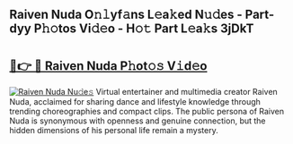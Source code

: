 ## Raiven Nuda O𝚗𝚕yf𝚊ns L𝚎a𝚔ed N𝚞𝚍es - Part-dyy P𝚑𝚘tos Vi𝚍𝚎o - H𝚘𝚝 Part L𝚎a𝚔s 3jDkT

# <h2><a href="http://kfcbqtv.oniu.top/?m=Raiven+Nuda">🔗👉 🔴 Raiven Nuda P𝚑ot𝚘𝚜 V𝚒d𝚎o</a></h2>

[![Raiven Nuda Nu𝚍e𝚜](https://i.imgur.com/0qMVB7G.gif)](http://kfcbqtv.oniu.top/?m=Raiven+Nuda)
Virtual entertainer and multimedia creator Raiven Nuda, acclaimed for sharing dance and lifestyle knowledge through trending choreographies and compact clips. The public persona of Raiven Nuda is synonymous with openness and genuine connection, but the hidden dimensions of his personal life remain a mystery.  
